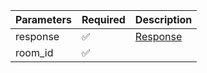 | Parameters | Required           | Description             |
|------------|--------------------|-------------------------|
| response   | :white_check_mark: | [Response](Response.md) |
| room_id    | :white_check_mark: |                         |
